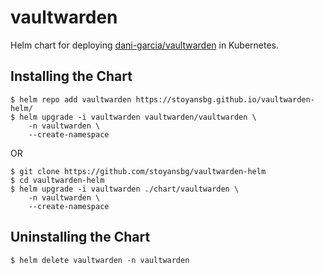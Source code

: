 # vaultwarden
Helm chart for deploying [dani-garcia/vaultwarden](https://github.com/dani-garcia/vaultwarden) in Kubernetes.


## Installing the Chart

```console
$ helm repo add vaultwarden https://stoyansbg.github.io/vaultwarden-helm/
$ helm upgrade -i vaultwarden vaultwarden/vaultwarden \
    -n vaultwarden \
    --create-namespace
```

OR

```console
$ git clone https://github.com/stoyansbg/vaultwarden-helm
$ cd vaultwarden-helm
$ helm upgrade -i vaultwarden ./chart/vaultwarden \
    -n vaultwarden \
    --create-namespace

```

## Uninstalling the Chart

```console
$ helm delete vaultwarden -n vaultwarden
```



